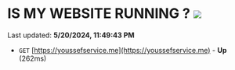 # IS MY WEBSITE RUNNING ? [![](https://img.shields.io/static/v1?label=Sponsor&message=%E2%9D%A4&logo=GitHub&color=%23fe8e86)](https://github.com/sponsors/<username>)

Last updated: **5/20/2024, 11:49:43 PM**

- `GET` [https://youssefservice.me](https://youssefservice.me) - **Up** (262ms)
